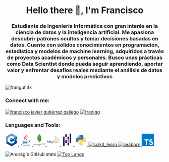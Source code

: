 <h1 align="center">Hello there 👋, I'm Francisco</h1>
<h3 align="center">Estudiante de Ingeniería Informática con gran interés en la ciencia de datos y la inteligencia artificial. Me apasiona descubrir patrones ocultos y tomar decisiones basadas en datos. Cuento con sólidos conocimientos en programación, estadística y modelos de machine learning, adquiridos a través de proyectos académicos y personales. Busco unas prácticas como Data Scientist donde pueda seguir aprendiendo, aportar valor y enfrentar desafíos reales mediante el análisis de datos y modelos predictivos</h3>

<p align="left"> <img src="https://komarev.com/ghpvc/?username=franguti4k&label=Profile%20views&color=0e75b6&style=flat" alt="franguti4k" /> </p>

<h3 align="left">Connect with me:</h3>
<p align="left">
<a href="https://linkedin.com/in/francisco javier gutiérrez gallego" target="blank"><img align="center" src="https://raw.githubusercontent.com/rahuldkjain/github-profile-readme-generator/master/src/images/icons/Social/linked-in-alt.svg" alt="francisco javier gutiérrez gallego" height="30" width="40" /></a>
<a href="https://kaggle.com/franjgg" target="blank"><img align="center" src="https://raw.githubusercontent.com/rahuldkjain/github-profile-readme-generator/master/src/images/icons/Social/kaggle.svg" alt="franjgg" height="30" width="40" /></a>
</p>

<h3 align="left">Languages and Tools:</h3>
<p align="left"> <a href="https://www.w3schools.com/cpp/" target="_blank" rel="noreferrer"> <img src="https://raw.githubusercontent.com/devicons/devicon/master/icons/cplusplus/cplusplus-original.svg" alt="cplusplus" width="40" height="40"/> </a> <a href="https://www.java.com" target="_blank" rel="noreferrer"> <img src="https://raw.githubusercontent.com/devicons/devicon/master/icons/java/java-original.svg" alt="java" width="40" height="40"/> </a> <a href="https://www.mongodb.com/" target="_blank" rel="noreferrer"> <img src="https://raw.githubusercontent.com/devicons/devicon/master/icons/mongodb/mongodb-original-wordmark.svg" alt="mongodb" width="40" height="40"/> </a> <a href="https://www.mysql.com/" target="_blank" rel="noreferrer"> <img src="https://raw.githubusercontent.com/devicons/devicon/master/icons/mysql/mysql-original-wordmark.svg" alt="mysql" width="40" height="40"/> </a> <a href="https://pandas.pydata.org/" target="_blank" rel="noreferrer"> <img src="https://raw.githubusercontent.com/devicons/devicon/2ae2a900d2f041da66e950e4d48052658d850630/icons/pandas/pandas-original.svg" alt="pandas" width="40" height="40"/> </a> <a href="https://www.python.org" target="_blank" rel="noreferrer"> <img src="https://raw.githubusercontent.com/devicons/devicon/master/icons/python/python-original.svg" alt="python" width="40" height="40"/> </a> <a href="https://scikit-learn.org/" target="_blank" rel="noreferrer"> <img src="https://upload.wikimedia.org/wikipedia/commons/0/05/Scikit_learn_logo_small.svg" alt="scikit_learn" width="40" height="40"/> </a> <a href="https://seaborn.pydata.org/" target="_blank" rel="noreferrer"> <img src="https://seaborn.pydata.org/_images/logo-mark-lightbg.svg" alt="seaborn" width="40" height="40"/> </a> <a href="https://www.typescriptlang.org/" target="_blank" rel="noreferrer"> <img src="https://raw.githubusercontent.com/devicons/devicon/master/icons/typescript/typescript-original.svg" alt="typescript" width="40" height="40"/> </a> </p>

![Anurag's GitHub stats](https://github-readme-stats.vercel.app/api?username=Franguti4k&show_icons=true&theme=radical)
[![Top Langs](https://github-readme-stats.vercel.app/api/top-langs/?username=Franguti4k&layout=compact&theme=radical )](https://github.com/Franguti4k/github-readme-stats)
